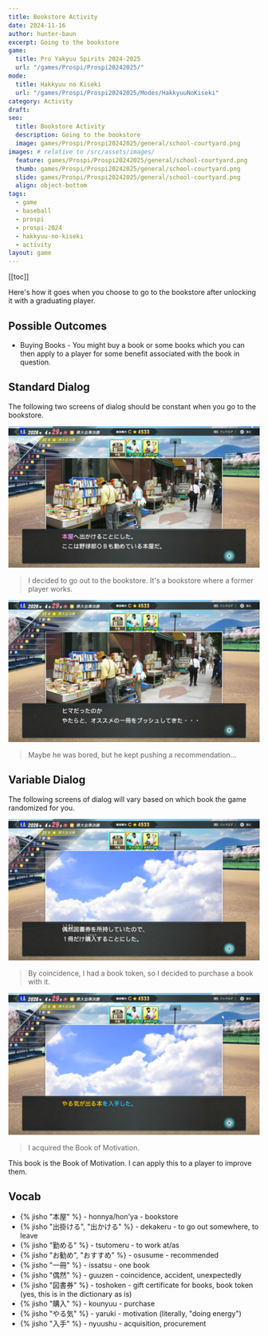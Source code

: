 ```yaml
---
title: Bookstore Activity
date: 2024-11-16
author: hunter-baun
excerpt: Going to the bookstore
game: 
  title: Pro Yakyuu Spirits 2024-2025
  url: "/games/Prospi/Prospi20242025/"
mode: 
  title: Hakkyuu no Kiseki
  url: "/games/Prospi/Prospi20242025/Modes/HakkyuuNoKiseki"
category: Activity
draft: 
seo:
  title: Bookstore Activity
  description: Going to the bookstore
  image: games/Prospi/Prospi20242025/general/school-courtyard.png
images: # relative to /src/assets/images/
  feature: games/Prospi/Prospi20242025/general/school-courtyard.png
  thumb: games/Prospi/Prospi20242025/general/school-courtyard.png
  slide: games/Prospi/Prospi20242025/general/school-courtyard.png
  align: object-bottom
tags:
  - game
  - baseball
  - prospi
  - prospi-2024
  - hakkyuu-no-kiseki
  - activity
layout: game
---
```

[[toc]]

Here's how it goes when you choose to go to the bookstore after unlocking it with a graduating player.

## Possible Outcomes
- Buying Books - You might buy a book or some books which you can then apply to a player for some benefit associated with the book in question.

## Standard Dialog
The following two screens of dialog should be constant when you go to the bookstore.

![Going to the bookstore](/assets/images/games/Prospi/Prospi20242025/HakkyuNoKiseki/Activities/Bookstore/bookstore-activity-1.png)
> I decided to go out to the bookstore. It's a bookstore where a former player works.

![Retired player recommends a book to us](/assets/images/games/Prospi/Prospi20242025/HakkyuNoKiseki/Activities/Bookstore/bookstore-activity-2.png)
> Maybe he was bored, but he kept pushing a recommendation...

## Variable Dialog
The following screens of dialog will vary based on which book the game randomized for you.

![Using a coupon for a book](/assets/images/games/Prospi/Prospi20242025/HakkyuNoKiseki/Activities/Bookstore/bookstore-activity-3.png)
> By coincidence, I had a book token, so I decided to purchase a book with it.

![Receiving a book](/assets/images/games/Prospi/Prospi20242025/HakkyuNoKiseki/Activities/Bookstore/bookstore-activity-4.png)
> I acquired the Book of Motivation.

This book is the Book of Motivation. I can apply this to a player to improve them.

## Vocab
- {% jisho "本屋" %} - honnya/hon'ya - bookstore
- {% jisho "出掛ける", "出かける" %} - dekakeru - to go out somewhere, to leave
- {% jisho "勤める" %} - tsutomeru - to work at/as
- {% jisho "お勧め", "おすすめ" %} - osusume - recommended
- {% jisho "一冊" %} - issatsu - one book
- {% jisho "偶然" %} - guuzen - coincidence, accident, unexpectedly
- {% jisho "図書券" %} - toshoken - gift certificate for books, book token (yes, this is in the dictionary as is)
- {% jisho "購入" %} - kounyuu - purchase
- {% jisho "やる気" %} - yaruki - motivation (literally, "doing energy")
- {% jisho "入手" %} - nyuushu - acquisition, procurement